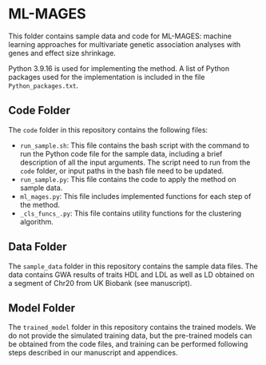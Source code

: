 # ML-MAGES

This folder contains sample data and code for ML-MAGES: machine learning approaches for multivariate genetic association analyses with genes and effect size shrinkage.

Python 3.9.16 is used for implementing the method. A list of Python packages used for the implementation is included in the file `Python_packages.txt`. 

## Code Folder

The `code` folder in this repository contains the following files:

- `run_sample.sh`: This file contains the bash script with the command to run the Python code file for the sample data, including a brief description of all the input arguments. The script need to run from the `code` folder, or input paths in the bash file need to be updated. 
- `run_sample.py`: This file contains the code to apply the method on sample data.
- `ml_mages.py`: This file includes implemented functions for each step of the method.
- `_cls_funcs_.py`: This file contains utility functions for the clustering algorithm.

## Data Folder
The `sample_data` folder in this repository contains the sample data files. The data contains GWA results of traits HDL and LDL as well as LD obtained on a segment of Chr20 from UK Biobank (see manuscript).

## Model Folder
The `trained_model` folder in this repository contains the trained models. We do not provide the simulated training data, but the pre-trained models can be obtained from the code files, and training can be performed following steps described in our manuscript and appendices. 

